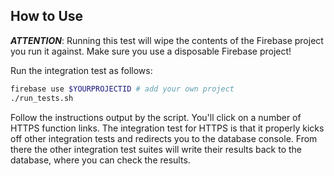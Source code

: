 How to Use
---------

***ATTENTION***: Running this test will wipe the contents of the Firebase project you run it against. Make sure you use a disposable Firebase project!

Run the integration test as follows:

```bash
firebase use $YOURPROJECTID # add your own project
./run_tests.sh
```

Follow the instructions output by the script. You'll click on a number of HTTPS function links.  The integration test for HTTPS is that it properly kicks off other integration tests and redirects you to the database console. From there the other integration test suites will write their results back to the database, where you can check the results.
